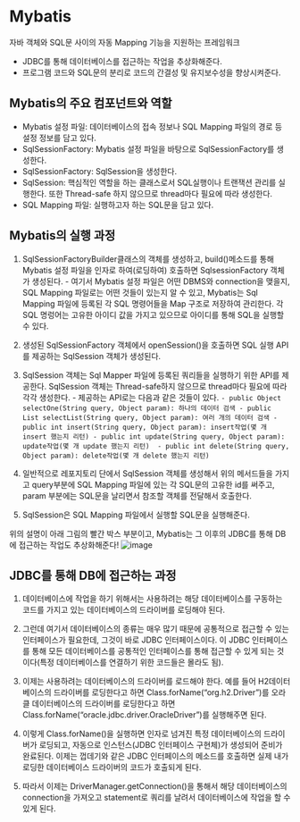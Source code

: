 # Mybatis
자바 객체와 SQL문 사이의 자동 Mapping 기능을 지원하는 프레임워크
  - JDBC를 통해 데이터베이스를 접근하는 작업을 추상화해준다.
  - 프로그램 코드와 SQL문의 분리로 코드의 간결성 및 유지보수성을 향상시켜준다.
 
## Mybatis의 주요 컴포넌트와 역할
 - Mybatis 설정 파일: 데이터베이스의 접속 정보나 SQL Mapping 파일의 경로 등 설정 정보를 담고 있다.
 - SqlSessionFactory: Mybatis 설정 파일을 바탕으로 SqlSessionFactory를 생성한다.
 - SqlSessionFactory: SqlSession을 생성한다.
 - SqlSession: 핵심적인 역할을 하는 클래스로서 SQL실행이나 트랜잭션 관리를 실행한다. 또한 Thread-safe 하지 않으므로 thread마다 필요에 따라 생성한다.
 - SQL Mapping 파일: 실행하고자 하는 SQL문을 담고 있다. 

## Mybatis의 실행 과정
  1. SqlSessionFactoryBuilder클래스의 객체를 생성하고, build()메소드를 통해 Mybatis 설정 파일을 인자로 하여(로딩하여) 호출하면 SqlsessionFactory 객체가 생성된다.
    - 여기서 Mybatis 설정 파일은 어떤 DBMS와 connection을 맺을지, SQL Mapping 파일로는 어떤 것들이 있는지 알 수 있고, Mybatis는 Sql Mapping 파일에 등록된 각 SQL 명령어들을 Map 구조로 저장하여 관리한다. 각 SQL 명렁어는 고유한 아이디 값을 가지고 있으므로 아이디를 통해 SQL을 실행할 수 있다.
    
  2. 생성된 SqlSessionFactory 객체에서 openSession()을 호출하면 SQL 실행 API를 제공하는 SqlSession 객체가 생성된다. 
  
  3. SqlSession 객체는 Sql Mapper 파일에 등록된 쿼리들을 실행하기 위한 API를 제공한다. SqlSession 객체는 Thread-safe하지 않으므로 thread마다 필요에 따라 각각 생성한다.
    - 제공하는 API로는 다음과 같은 것들이 있다.
    ```
    - public Object selectOne(String query, Object param): 하나의 데이터 검색
    - public List selectList(String query, Object param): 여러 개의 데이터 검색
    - public int insert(String query, Object param): insert작업(몇 개 insert 했는지 리턴)
    - public int update(String query, Object param): update작업(몇 개 update 했는지 리턴) 
    - public int delete(String query, Object param): delete작업(몇 개 delete 했는지 리턴)
    ```
  
  4. 일반적으로 레포지토리 단에서 SqlSession 객체를 생성해서 위의 메서드들을 가지고 query부분에 SQL Mapping 파일에 있는 각 SQL문의 고유한 id를 써주고, param 부분에는 SQL문을 날리면서 참조할 객체를 전달해서 호출한다.
  
  5. SqlSession은 SQL Mapping 파일에서 실행할 SQL문을 실행해준다.

위의 설명이 아래 그림의 빨간 박스 부분이고, Mybatis는 그 이후의 JDBC를 통해 DB에 접근하는 작업도 추상화해준다!
![image](https://user-images.githubusercontent.com/76088639/123593322-55392800-d829-11eb-8435-23223f6f681a.png)

## JDBC를 통해 DB에 접근하는 과정
  1. 데이터베이스에 작업을 하기 위해서는 사용하려는 해당 데이터베이스를 구동하는 코드를 가지고 있는 데이터베이스의 드라이버를 로딩해야 된다. 
  
  2. 그런데 여기서 데이터베이스의 종류는 매우 많기 때문에 공통적으로 접근할 수 있는 인터페이스가 필요한데, 그것이 바로 JDBC 인터페이스이다. 이 JDBC 인터페이스를 통해 모든 데이터베이스를 공통적인 인터페이스를 통해 접근할 수 있게 되는 것이다(특정 데이터베이스를 연결하기 위한 코드들은 몰라도 됨). 
 
  3. 이제는 사용하려는 데이터베이스의 드라이버를 로드해야 한다. 예를 들어 H2데이터베이스의 드라이버를 로딩한다고 하면 Class.forName(“org.h2.Driver”)를 오라클 데이터베이스의 드라이버를 로딩한다고 하면 Class.forName(“oracle.jdbc.driver.OracleDriver”)를 실행해주면 된다.
 
  4. 이렇게 Class.forName()을 실행하면 인자로 넘겨진 특정 데이터베이스의 드라이버가 로딩되고, 자동으로 인스턴스(JDBC 인터페이스 구현체)가 생성되어 준비가 완료된다. 이제는 껍데기와 같은 JDBC 인터페이스의 메소드를 호출하면 실제 내가 로딩한 데이터베이스 드라이버의 코드가 호출되게 된다.
 
  5. 따라서 이제는 DriverManager.getConnection()을 통해서 해당 데이터베이스의 connection을 가져오고 statement로 쿼리를 날려서 데이터베이스에 작업을 할 수 있게 된다.
